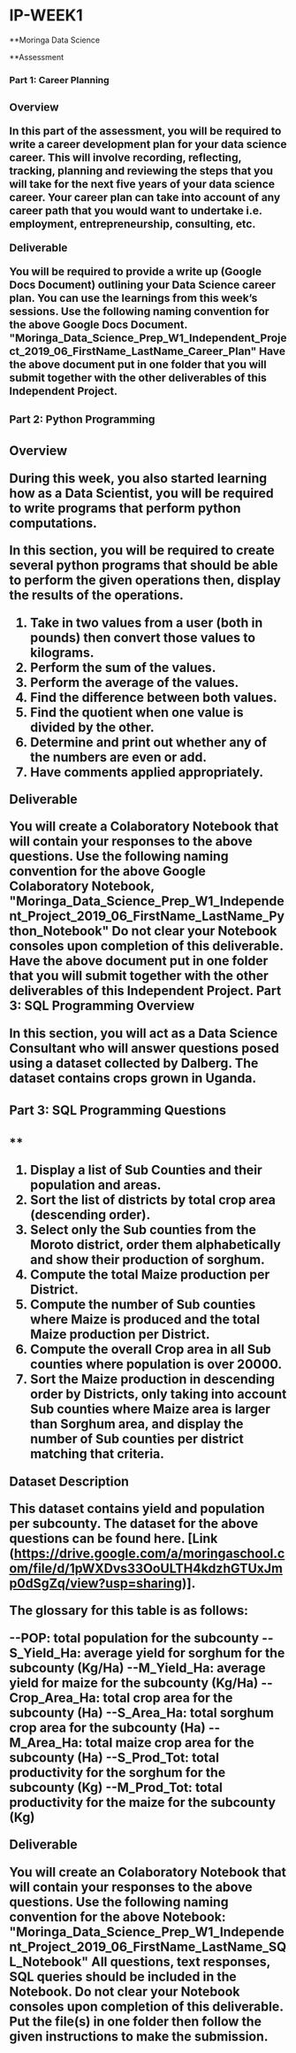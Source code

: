 # IP-WEEK1
**Moringa Data Science

**Assessment
**<h3> Part 1: Career Planning <h3>
Overview**

In this part of the assessment, you will be required to write a career development plan for your data science career. This will involve recording, reflecting, tracking, planning and reviewing the steps that you will take for the next five years of your data science career. Your career plan can take into account of any career path that you would want to undertake i.e. employment, entrepreneurship, consulting, etc.

**Deliverable**

You will be required to provide a write up (Google Docs Document) outlining your Data Science career plan. You can use the learnings from this week’s sessions.
Use the following naming convention for the above Google Docs Document.
"Moringa_Data_Science_Prep_W1_Independent_Project_2019_06_FirstName_LastName_Career_Plan"
Have the above document put in one folder that you will submit together with the other deliverables of this Independent Project.

**<h3> Part 2: Python Programming <h3>
Overview**

During this week, you also started learning how as a Data Scientist, you will be required to write programs that perform python computations.

In this section, you will be required to create several python programs that should be able to perform the given operations then, display the results of the operations.

1. Take in two values from a user (both in pounds) then convert those values to kilograms.
2. Perform the sum of the values.
3. Perform the average of the values.
4. Find the difference between both values.  
5. Find the quotient when one value is divided by the other.
6. Determine and print out whether any of the numbers are even or add.
7. Have comments applied appropriately.

**Deliverable**

You will create a Colaboratory Notebook that will contain your responses to the above questions.
Use the following naming convention for the above Google Colaboratory Notebook,
"Moringa_Data_Science_Prep_W1_Independent_Project_2019_06_FirstName_LastName_Python_Notebook"
Do not clear your Notebook consoles upon completion of this deliverable.
Have the above document put in one folder that you will submit together with the other deliverables of this Independent Project.
Part 3: SQL Programming
Overview

In this section, you will act as a Data Science Consultant who will answer questions posed using a dataset collected by Dalberg. The dataset contains crops grown in Uganda.

**<h3>Part 3: SQL Programming Questions**<h3>**

1. Display a list of Sub Counties and their population and areas.
2. Sort the list of districts by total crop area (descending order).
3. Select only the Sub counties from the Moroto district, order them alphabetically and show their production of sorghum.
4. Compute the total Maize production per District.
5. Compute the number of Sub counties where Maize is produced and the total Maize production per District.
6. Compute the overall Crop area in all Sub counties where population is over 20000.
7. Sort the Maize production in descending order by Districts, only taking into account Sub counties where Maize area is larger than Sorghum area, and display the number of Sub counties per district matching that criteria.

**Dataset Description**

This dataset contains yield and population per subcounty.  The dataset for the above questions can be found here. [Link (https://drive.google.com/a/moringaschool.com/file/d/1pWXDvs33OoULTH4kdzhGTUxJmp0dSgZq/view?usp=sharing)]. 

The glossary for this table is as follows:

--POP: total population for the subcounty
--S_Yield_Ha: average yield for sorghum for the subcounty (Kg/Ha)
--M_Yield_Ha: average yield for maize for the subcounty (Kg/Ha)
--Crop_Area_Ha: total crop area for the subcounty (Ha)
--S_Area_Ha: total sorghum crop area for the subcounty (Ha)
--M_Area_Ha: total maize crop area for the subcounty (Ha)
--S_Prod_Tot: total productivity for the sorghum for the subcounty (Kg)
--M_Prod_Tot: total productivity for the maize for the subcounty (Kg)

**Deliverable**

You will create an Colaboratory Notebook that will contain your responses to the above questions.
Use the following naming convention for the above Notebook:
"Moringa_Data_Science_Prep_W1_Independent_Project_2019_06_FirstName_LastName_SQL_Notebook"
All questions, text responses, SQL queries should be included in the Notebook.
Do not clear your Notebook consoles upon completion of this deliverable.
Put the file(s) in one folder then follow the given instructions to make the submission. 

